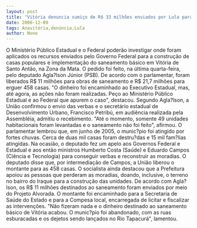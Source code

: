 ```yaml
---
layout: post
title: "Vitória denuncia sumiço de R$ 33 milhões enviados por Lula para munic?pio"
date: 2006-12-09
tags: Anavitória,denúncia,Lula
author: None
---
```

O Ministério Público Estadual e o Federal poderão investigar onde foram aplicados os recursos enviados pelo Governo Federal para a construção de casas populares e implementação do saneamento básico em Vitória de Santo Antão, na Zona da Mata. 
O pedido foi feito, na última quarta-feira, pelo deputado Agla?lson Júnior (PSB). De acordo com o parlamentar, foram liberados R$ 11 milhões para obras de saneamento e R$ 21,7 milhões para erguer 458 casas.
\"O dinheiro foi encaminhado ao Executivo Estadual, mas, até agora, as ações não foram realizadas. Peço ao Ministério Público Estadual e ao Federal que apurem o caso\", destacou.
Segundo Agla?lson, a União confirmou o envio das verbas e o secretário estadual de Desenvolvimento Urbano, Francisco Petribú, em audiência realizada pela Assembléia, admitiu o recebimento. \"Até o momento, somente 49 unidades habitacionais foram levantadas e o saneamento não foi feito\", afirmou. 
O parlamentar lembrou que, em junho de 2005, o munic?pio foi atingido por fortes chuvas. Cerca de duas mil casas foram destru?das e 15 mil fam?lias atingidas. Na ocasião, o deputado fez um apelo aos Governos Federal e Estadual e aos então ministros Humberto Costa (Saúde) e Eduardo Campos (Ciência e Tecnologia) para conseguir verbas e reconstruir as moradias.
O deputado disse que, por intermediação de Campos, a União liberou o montante para as 458 casas. O socialista ainda destacou que a Prefeitura apoiou as pessoas que perderam as moradias, doando, inclusive, o terreno no bairro do Iraque para a construção das unidades.
De acordo com Agla?lson, os R$ 11 milhões destinados ao saneamento foram enviados por meio do Projeto Alvorada. O montante foi encaminhado para a Secretaria de Saúde do Estado e para a Compesa local, encarregada de licitar e fiscalizar as intervenções. 
\"Não fizeram nada e o dinheiro destinado ao saneamento básico de Vitória acabou. O munic?pio foi abandonado, com as ruas esburacadas e os dejetos sendo lançados no Rio Tapacurá\", lamentou. 